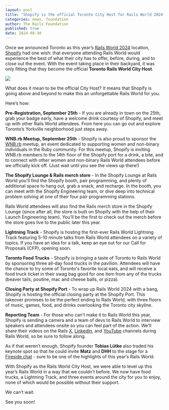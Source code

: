 ```yaml
---
layout: post
title: "Shopify is the official Toronto City Host for Rails World 2024"
categories: news, foundation
author: The Rails Foundation
published: true
date: 2024-08-30
---
```


Once we announced Toronto as this year’s [Rails World 2024](/world/2024) location, <a href="shopify.com">Shopify</a> had one wish: that everyone attending Rails World would experience the best of what their city has to offer, before, during, and to close out the event. With the event taking place in their backyard, it was only fitting that they become the official **Toronto Rails World City Host**.

<img src="/assets/images/RW24-Shopify-city-host.png">

What does it mean to be the official City Host? It means that Shopify is going above and beyond to make this an unforgettable Rails World for you. 

Here’s how:

**Pre-Registration, September 25th** - If you are already in town on the 25th, grab your badge early, have a welcome drink courtesy of Shopify, and meet up with other Rails World attendees. From here you can go out and explore Toronto’s Yorkville neighborhood just steps away. 

**WNB.rb Meetup, September 25th** - Shopify is also proud to sponsor the <a href="https://www.wnb-rb.dev/">WNB.rb</a> meetup, an event dedicated to supporting women and non-binary individuals in the Ruby community. For this meetup, Shopify is inviting WNB.rb members to the 14th floor of the Shopify port for a drink, a bite, and to connect with other women and non-binary Rails World attendees before we officially kick off. (Just wait until you see the views up there!)

**The Shopify Lounge & Rails merch store** - In the Shopify Lounge at Rails World you’ll find the Shopify booth, pair programming, and plenty of additional space to hang out, grab a snack, and recharge. In the booth, you can meet with the Shopify Engineering team, or dive deep into technical problem solving at one of their four pair programming stations.

Rails World attendees will also find the Rails merch store in the Shopify Lounge (since after all, the store is built on Shopify with the help of their Launch Engineering team). You’ll be the first to check out the merch before the store goes live to the public later this year.

**Lightning Track** - Shopify is hosting the first-ever Rails World Lightning Track featuring 5-10 minute talks from Rails World attendees on a variety of topics. If you have an idea for a talk, keep an eye out for our Call for Proposals (CFP), opening soon. 

**Toronto Food Trucks** - Shopify is bringing a taste of Toronto to Rails World by sponsoring three all-day food trucks in the pavilion. Attendees will have the chance to try some of Toronto's favorite local eats, and will receive a food truck ticket in their swag bag good for one item from any of the trucks (beaver tails, poutine, mac and cheese balls, or pizza).

**Closing Party at Shopify Port** - To wrap up Rails World 2024 with a bang, Shopify is hosting the official closing party at the Shopify Port. This takeover promises to be the perfect ending to Rails World, with three floors of music, games, food, and drinks overlooking the Toronto city skyline. 

**Reporting Team** - For those who can't make it to Rails World this year, Shopify is sending a camera and a team of devs to Rails World to interview speakers and attendees onsite so you can feel part of the action. We'll share their videos on the Rails <a href="https://x.com/rails">X</a>, <a href="">LinkedIn</a>, and <a href="https://www.youtube.com/@railsofficial">YouTube</a> channels during Rails World, so be sure to follow along.

As if that weren’t enough, Shopify founder **Tobias Lütke** also traded his keynote spot so that he could invite **Matz** and **DHH** to the stage for a [Fireside chat](https://rubyonrails.org/2024/8/7/matz-and-dhh-fireside-chat) - sure to be one of the highlights of this year’s Rails World.

With Shopify as the Rails World City Host, we were able to level up this year’s Rails World in a way that we couldn’t before. We now have food trucks, a Lightning Track, and three events around the city for you to enjoy, none of which would be possible without their support.

We can’t wait. 

See you soon!

